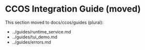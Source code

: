 # CCOS Integration Guide (moved)

This section moved to docs/ccos/guides (plural):

- ../guides/runtime_service.md
- ../guides/tui_demo.md
- ../guides/errors.md
